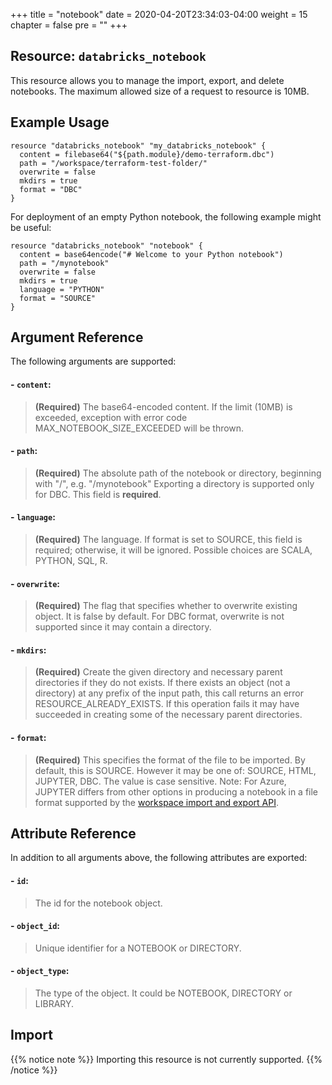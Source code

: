 +++
title = "notebook"
date = 2020-04-20T23:34:03-04:00
weight = 15
chapter = false
pre = ""
+++

## Resource: `databricks_notebook`

This resource allows you to manage the import, export, and delete notebooks. The maximum allowed size of a 
request to resource is 10MB. 


## Example Usage

```hcl
resource "databricks_notebook" "my_databricks_notebook" {
  content = filebase64("${path.module}/demo-terraform.dbc")
  path = "/workspace/terraform-test-folder/"
  overwrite = false
  mkdirs = true
  format = "DBC"
}
```

For deployment of an empty Python notebook, the following example might be useful:

```hcl
resource "databricks_notebook" "notebook" {
  content = base64encode("# Welcome to your Python notebook")
  path = "/mynotebook"
  overwrite = false
  mkdirs = true
  language = "PYTHON"
  format = "SOURCE"
}
```
    
## Argument Reference

The following arguments are supported:

#### - `content`:
> **(Required)** The base64-encoded content. If the limit (10MB) is exceeded, 
exception with error code MAX_NOTEBOOK_SIZE_EXCEEDED will be thrown.

#### - `path`:
> **(Required)** The absolute path of the notebook or directory, beginning with "/", e.g. "/mynotebook"
Exporting a directory is supported only for DBC. This field is **required**.

#### - `language`:
> **(Required)** The language. If format is set to SOURCE, 
this field is required; otherwise, it will be ignored. Possible choices are SCALA, PYTHON, SQL, R.

#### - `overwrite`:
> **(Required)** The flag that specifies whether to overwrite existing object. 
It is false by default. For DBC format, overwrite is not supported since it may contain a directory.

#### - `mkdirs`:
> **(Required)** Create the given directory and necessary parent directories 
if they do not exists. If there exists an object (not a directory) at any prefix of the input path, this call 
returns an error RESOURCE_ALREADY_EXISTS. If this operation fails it may have succeeded in creating some of the necessary parent directories.

#### - `format`:
> **(Required)** This specifies the format of the file to be imported. 
By default, this is SOURCE. However it may be one of: SOURCE, HTML, JUPYTER, DBC. The value is case sensitive. Note: For Azure, JUPYTER differs from other options in producing a notebook in a file format supported by the [workspace import and export API](https://docs.microsoft.com/en-us/azure/databricks/dev-tools/api/latest/workspace#--request-structure-1).

## Attribute Reference

In addition to all arguments above, the following attributes are exported:

#### - `id`:
> The id for the notebook object.

#### - `object_id`:
> Unique identifier for a NOTEBOOK or DIRECTORY.

#### - `object_type`:
> The type of the object. It could be NOTEBOOK, DIRECTORY or LIBRARY.

## Import

{{% notice note %}}
Importing this resource is not currently supported.
{{% /notice %}}
